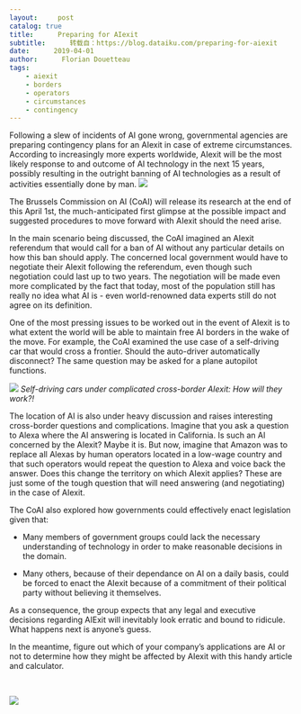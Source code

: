 ```yaml
---
layout:     post
catalog: true
title:      Preparing for AIexit
subtitle:      转载自：https://blog.dataiku.com/preparing-for-aiexit
date:      2019-04-01
author:      Florian Douetteau
tags:
    - aiexit
    - borders
    - operators
    - circumstances
    - contingency
---
```


Following a slew of incidents of AI gone wrong, governmental agencies are preparing contingency plans for an AIexit in case of extreme circumstances. According to increasingly more experts worldwide, AIexit will be the most likely response to and outcome of AI technology in the next 15 years, possibly resulting in the outright banning of AI technologies as a result of activities essentially done by man.
![](https://blog.dataiku.com/hs-fs/hubfs/ai-exit.jpg?width=3000&name=ai-exit.jpg)


The Brussels Commission on AI (CoAI) will release its research at the end of this April 1st, the much-anticipated first glimpse at the possible impact and suggested procedures to move forward with AIexit should the need arise.

In the main scenario being discussed, the CoAI imagined an AIexit referendum that would call for a ban of AI without any particular details on how this ban should apply. The concerned local government would have to negotiate their AIexit following the referendum, even though such negotiation could last up to two years. The negotiation will be made even more complicated by the fact that today, most of the population still has really no idea what AI is - even world-renowned data experts still do not agree on its definition.

One of the most pressing issues to be worked out in the event of AIexit is to what extent the world will be able to maintain free AI borders in the wake of the move. For example, the CoAI examined the use case of a self-driving car that would cross a frontier. Should the auto-driver automatically disconnect? The same question may be asked for a plane autopilot functions.

![](https://blog.dataiku.com/hs-fs/hubfs/self-driving.jpeg?width=251&name=self-driving.jpeg)
*Self-driving cars under complicated cross-border AIexit: How will they work?!*

The location of AI is also under heavy discussion and raises interesting cross-border questions and complications. Imagine that you ask a question to Alexa where the AI answering is located in California. Is such an AI concerned by the AIexit? Maybe it is. But now, imagine that Amazon was to replace all Alexas by human operators located in a low-wage country and that such operators would repeat the question to Alexa and voice back the answer. Does this change the territory on which AIexit applies? These are just some of the tough question that will need answering (and negotiating) in the case of AIexit.

The CoAI also explored how governments could effectively enact legislation given that:

- Many members of government groups could lack the necessary understanding of technology in order to make reasonable decisions in the domain.

- Many others, because of their dependance on AI on a daily basis, could be forced to enact the AIexit because of a commitment of their political party without believing it themselves.


As a consequence, the group expects that any legal and executive decisions regarding AIExit will inevitably look erratic and bound to ridicule. What happens next is anyone’s guess.

In the meantime, figure out which of your company’s applications are AI or not to determine how they might be affected by AIexit with this handy article and calculator.

 

![](https://blog.dataiku.com/hs/cta/cta/default/2123903/edfa077e-2860-4d97-a531-e7878128d366.png)

